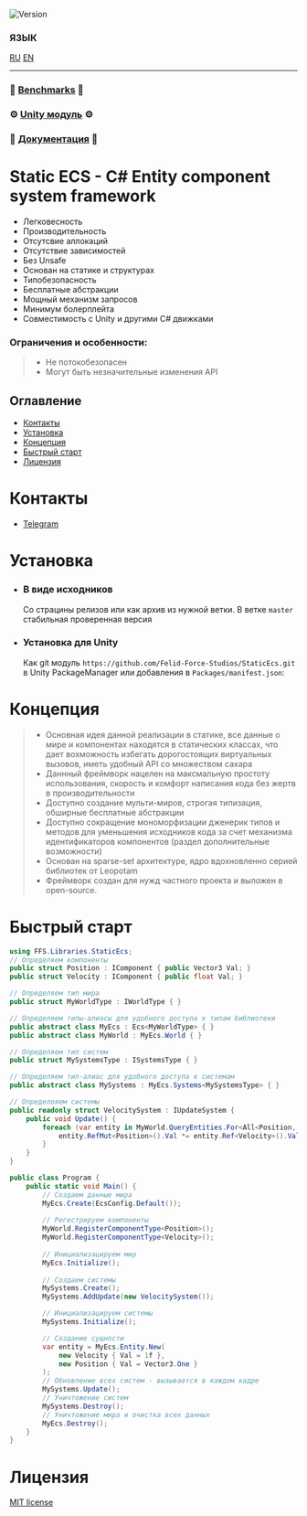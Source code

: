 ![Version](https://img.shields.io/badge/version-0.9.62-blue.svg?style=for-the-badge)

### ЯЗЫК
[RU](./README_RU.md)
[EN](./README.md)
___
### 🚀 **[Benchmarks](./docs/Benchmark.md)** 🚀
### ⚙️ **[Unity модуль](https://github.com/Felid-Force-Studios/StaticEcs-Unity)** ⚙️
### 📖️ **[Документация](https://felid-force-studios.github.io/StaticEcs/ru/)** 📖️
 
# Static ECS - C# Entity component system framework
- Легковесность
- Производительность
- Отсутсвие аллокаций
- Отсутствие зависимостей
- Без Unsafe
- Основан на статике и структурах
- Типобезопасность
- Бесплатные абстракции
- Мощный механизм запросов
- Минимум болерплейта
- Совместимость с Unity и другими C# движками
### Ограничения и особенности:
> - Не потокобезопасен
> - Могут быть незначительные изменения API

## Оглавление
* [Контакты](#контакты)
* [Установка](#установка)
* [Концепция](#концепция)
* [Быстрый старт](#быстрый-старт)
* [Лицензия](#лицензия)


# Контакты
* [Telegram](https://t.me/felid_force_studios)

# Установка
* ### В виде исходников
  Со страцины релизов или как архив из нужной ветки. В ветке `master` стабильная проверенная версия
* ### Установка для Unity
  Как git модуль `https://github.com/Felid-Force-Studios/StaticEcs.git` в Unity PackageManager или добавления в `Packages/manifest.json`:

# Концепция
> - Основная идея данной реализации в статике, все данные о мире и компонентах находятся в статических классах, что дает вохможность избегать дорогостоящих виртуальных вызовов, иметь удобный API со множеством сахара
> - Даннный фреймворк нацелен на максмальную простоту использования, скорость и комфорт написания кода без жертв в производительности
> - Доступно создание мульти-миров, строгая типизация, обширные бесплатные абстракции
> - Доступно сокращение мономорфизации дженерик типов и методов для уменьшения исходников кода за счет механизма идентификаторов компонентов (раздел дополнительные возможности)
> - Основан на sparse-set архитектуре, ядро вдохновленно серией библиотек от Leopotam
> - Фреймворк создан для нужд частного проекта и выложен в open-source.

# Быстрый старт
```csharp
using FFS.Libraries.StaticEcs;
// Определяем компоненты
public struct Position : IComponent { public Vector3 Val; }
public struct Velocity : IComponent { public float Val; }

// Определяем тип мира
public struct MyWorldType : IWorldType { }

// Определяем типы-алиасы для удобного доступа к типам библиотеки
public abstract class MyEcs : Ecs<MyWorldType> { }
public abstract class MyWorld : MyEcs.World { }

// Определяем тип систем
public struct MySystemsType : ISystemsType { }

// Определяем тип-алиас для удобного доступа к системам
public abstract class MySystems : MyEcs.Systems<MySystemsType> { }

// Определояем системы
public readonly struct VelocitySystem : IUpdateSystem {
    public void Update() {
        foreach (var entity in MyWorld.QueryEntities.For<All<Position, Velocity>>()) {
            entity.RefMut<Position>().Val *= entity.Ref<Velocity>().Val;
        }
    }
}

public class Program {
    public static void Main() {
        // Создаем данные мира
        MyEcs.Create(EcsConfig.Default());
        
        // Регестрируем компоненты
        MyWorld.RegisterComponentType<Position>();
        MyWorld.RegisterComponentType<Velocity>();
        
        // Инициализацируем мир
        MyEcs.Initialize();
        
        // Создаем системы
        MySystems.Create();
        MySystems.AddUpdate(new VelocitySystem());

        // Инициализацируем системы
        MySystems.Initialize();

        // Создание сущности
        var entity = MyEcs.Entity.New(
            new Velocity { Val = 1f },
            new Position { Val = Vector3.One }
        );
        // Обновление всех систем - вызывается в каждом кадре
        MySystems.Update();
        // Уничтожение систем
        MySystems.Destroy();
        // Уничтожение мира и очистка всех данных
        MyEcs.Destroy();
    }
}
```

# Лицензия
[MIT license](./LICENSE.md)
